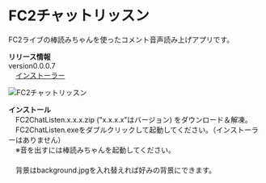 ﻿FC2チャットリッスン
===================
FC2ライブの棒読みちゃんを使ったコメント音声読み上げアプリです。

**リリース情報**  
version0.0.0.7  
　[インストーラー](https://github.com/ryujimiya/FC2ChatListen/blob/master/publish/)  

![FC2チャットリッスン](https://stat.ameba.jp/user_images/20180409/19/ryujimiya/aa/ff/j/o0786063314167368343.jpg)  

**インストール**  
　FC2ChatListen.x.x.x.zip ("x.x.x.x"はバージョン) をダウンロード＆解凍。  
　FC2ChatListen.exeをダブルクリックして起動してください。（インストーラーはありません）  
　※音を出すには棒読みちゃんを起動してください。  
　  
　背景はbackground.jpgを入れ替えれば好みの背景にできます。  


